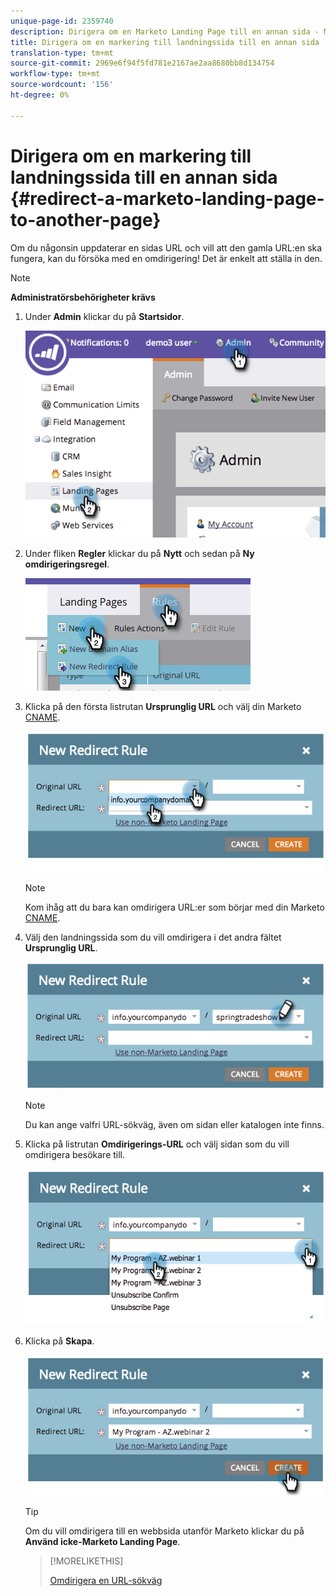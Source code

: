 ```yaml
---
unique-page-id: 2359740
description: Dirigera om en Marketo Landing Page till en annan sida - Marketo Docs - Produktdokumentation
title: Dirigera om en markering till landningssida till en annan sida
translation-type: tm+mt
source-git-commit: 2969e6f94f5fd781e2167ae2aa8680bb8d134754
workflow-type: tm+mt
source-wordcount: '156'
ht-degree: 0%

---
```



# Dirigera om en markering till landningssida till en annan sida {#redirect-a-marketo-landing-page-to-another-page}

Om du någonsin uppdaterar en sidas URL och vill att den gamla URL:en ska fungera, kan du försöka med en omdirigering! Det är enkelt att ställa in den.

>[!NOTE]
>
>**Administratörsbehörigheter krävs**

1. Under **Admin** klickar du på **Startsidor**.

   ![](assets/image2014-9-25-15-3a43-3a39.png)

1. Under fliken **Regler** klickar du på **Nytt** och sedan på **Ny omdirigeringsregel**.

   ![](assets/two-1.png)

1. Klicka på den första listrutan **Ursprunglig URL** och välj din Marketo [CNAME](/help/marketo/product-docs/demand-generation/landing-pages/landing-page-actions/customize-your-landing-page-urls-with-a-cname.md).

   ![](assets/image2014-9-25-15-3a46-3a20.png)

   >[!NOTE]
   >
   >Kom ihåg att du bara kan omdirigera URL:er som börjar med din Marketo [CNAME](/help/marketo/product-docs/demand-generation/landing-pages/landing-page-actions/customize-your-landing-page-urls-with-a-cname.md).

1. Välj den landningssida som du vill omdirigera i det andra fältet **Ursprunglig URL**.

   ![](assets/image2014-9-25-15-3a47-3a20.png)

   >[!NOTE]
   >
   >Du kan ange valfri URL-sökväg, även om sidan eller katalogen inte finns.

1. Klicka på listrutan **Omdirigerings-URL** och välj sidan som du vill omdirigera besökare till.

   ![](assets/image2014-9-25-15-3a47-3a53.png)

1. Klicka på **Skapa**.

   ![](assets/image2014-9-25-15-3a48-3a5.png)

   >[!TIP]
   >
   >Om du vill omdirigera till en webbsida utanför Marketo klickar du på **Använd icke-Marketo Landing Page**.

   >[!MORELIKETHIS]
   >
   >[Omdirigera en URL-sökväg](/help/marketo/product-docs/demand-generation/landing-pages/personalizing-landing-pages/redirect-a-url-path.md)
